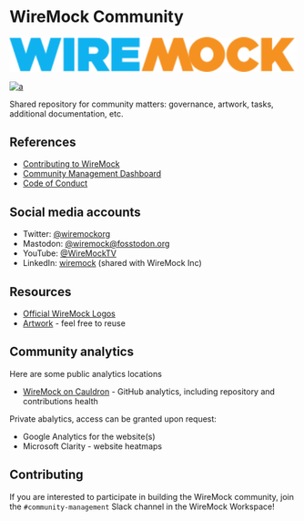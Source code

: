 # WireMock Community

<p align="center">
    <a href="https://wiremock.org" target="_blank">
        <img width="512px" src="logo/2_WireMock_Logo_Wide.png" alt="WireMock Logo"
    </a>
</p>

[![a](https://img.shields.io/badge/slack-Join%20us-brightgreen?style=flat&logo=slack)](https://slack.wiremock.org/)

Shared repository for community matters: governance, artwork, tasks, additional documentation, etc.

## References

- [Contributing to WireMock](./contributing)
- [Community Management Dashboard](https://github.com/orgs/wiremock/projects/3)
- [Code of Conduct](https://github.com/wiremock/.github/blob/main/CODE_OF_CONDUCT.md)

## Social media accounts

- Twitter: [@wiremockorg](https://twitter.com/wiremockorg)
- Mastodon: [@wiremock@fosstodon.org](https://fosstodon.org/@wiremock)
- YouTube: [@WireMockTV](https://www.youtube.com/@WireMockTV)
- LinkedIn: [wiremock](https://www.linkedin.com/company/wiremock/) (shared with WireMock Inc)

## Resources

- [Official WireMock Logos](./logo)
- [Artwork](./artwork) - feel free to reuse

## Community analytics

Here are some public analytics locations

- [WireMock on Cauldron](https://cauldron.io/project/7478) - GitHub analytics, including repository and contributions health

Private abalytics, access can be granted upon request:

- Google Analytics for the website(s)
- Microsoft Clarity - website heatmaps

## Contributing

If you are interested to participate in building the WireMock community, join the `#community-management` Slack channel in the WireMock Workspace!

